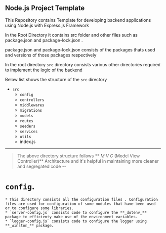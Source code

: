## Node.js Project Template 

This Repository contains Template for developing backend applications using Node.js with Express.js Framework

In the Root Directory it contains src folder and other files such as package.json and package-lock.json .

package.json and package-lock.json consists of the packages thats used and versions of those packages respectively

In the root directory `src` directory consists various other directories required to implement the logic of the backend 

Below list shows the structure of the `src` directory

* `src`
    * `config`
    * `controllers`
    * `middlewares`
    * `migrations`
    * `models`
    * `routes`
    * `seeders`
    * `services`
    * `utils`
    * index.js
---
> The above directory structure follows ** _M V C_ (Model View Controller)** Architecture and it's helpful in maintaining more cleaner and segregated code
--
# `config`.
    * This directory consists all the configuration files . Configuration files are used for configuration of some modules that have been used or to configure some libraries.
    * `server-config.js` consists code to configure the **_dotenv_** package to efficienty make use of the environment variables.
    * `logger-config.js` consists code to configure the logger using **_winston_** package.
  